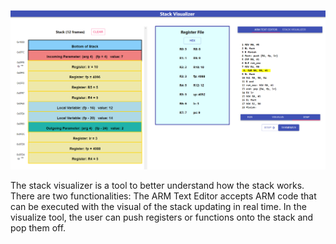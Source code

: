 ![alt text](StackPreview.PNG)

The stack visualizer is a tool to better understand how the stack works.  There are two functionalities: The ARM Text Editor accepts ARM code that can be executed with the visual of the stack updating in real time.  In the visualize tool, the user can push registers or functions onto the stack and pop them off.
